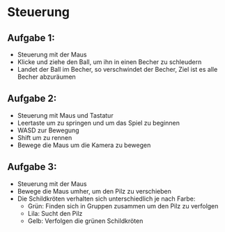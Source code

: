 # Steuerung
## Aufgabe 1:
- Steuerung mit der Maus
- Klicke und ziehe den Ball, um ihn in einen Becher zu schleudern
- Landet der Ball im Becher, so verschwindet der Becher, Ziel ist es alle Becher abzuräumen

## Aufgabe 2:
- Steuerung mit Maus und Tastatur
- Leertaste um zu springen und um das Spiel zu beginnen
- WASD zur Bewegung
- Shift um zu rennen
- Bewege die Maus um die Kamera zu bewegen

## Aufgabe 3:
- Steuerung mit der Maus
- Bewege die Maus umher, um den Pilz zu verschieben
- Die Schildkröten verhalten sich unterschiedlich je nach Farbe:
    - Grün: Finden sich in Gruppen zusammen um den Pilz zu verfolgen
    - Lila: Sucht den Pilz
    - Gelb: Verfolgen die grünen Schildkröten
